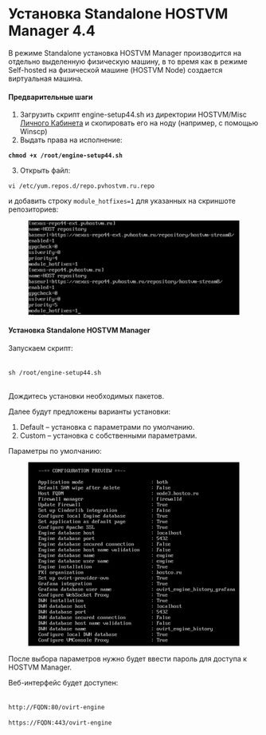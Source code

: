 # Установка Standalone HOSTVM Manager 4.4

В режиме Standalone установка HOSTVM Manager производится на отдельно выделенную физическую машину, в то время как в режиме Self-hosted на физической машине (HOSTVM Node) создается виртуальная машина.

#### &#x20;Предварительные шаги

1. Загрузить скрипт engine-setup44.sh из директории HOSTVM/Misc [Личного Кабинета](https://lk.pvhostvm.ru/) и скопировать его на ноду (например, с помощью Winscp)
2. Выдать права на исполнение:

<pre><code><strong>chmod +x /root/engine-setup44.sh
</strong></code></pre>

3. Открыть файл:

```
vi /etc/yum.repos.d/repo.pvhostvm.ru.repo
```

и добавить строку `module_hotfixes=1` для указанных на скриншоте репозиториев:

<figure><img src="../../../.gitbook/assets/image (1) (1) (1) (1) (1).png" alt=""><figcaption></figcaption></figure>

#### Установка Standalone HOSTVM Manager

Запускаем скрипт:

\
`sh /root/engine-setup44.sh`

\
Дождитесь установки необходимых пакетов.

Далее будут предложены варианты установки:

1. Default – установка с параметрами по умолчанию.
2. Custom – установка с собственными параметрами.

Параметры по умолчанию:

<figure><img src="../../../.gitbook/assets/image (67).png" alt=""><figcaption></figcaption></figure>

После выбора параметров нужно будет ввести пароль для доступа к HOSTVM Manager.

Веб-интерфейс будет доступен:

\
`http://FQDN:80/ovirt-engine`

`https://FQDN:443/ovirt-engine`
